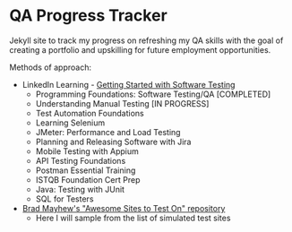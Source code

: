 # QA Progress Tracker

Jekyll site to track my progress on refreshing my QA skills with the goal of creating a portfolio and upskilling for future employment opportunities.

Methods of approach:
* LinkedIn Learning - [Getting Started with Software Testing](https://www.linkedin.com/learning/paths/getting-started-with-software-testing)
  - Programming Foundations: Software Testing/QA [COMPLETED]
  - Understanding Manual Testing [IN PROGRESS]
  - Test Automation Foundations
  - Learning Selenium
  - JMeter: Performance and Load Testing
  - Planning and Releasing Software with Jira
  - Mobile Testing with Appium
  - API Testing Foundations
  - Postman Essential Training
  - ISTQB Foundation Cert Prep
  - Java: Testing with JUnit
  - SQL for Testers
* [Brad Mayhew's "Awesome Sites to Test On" repository](https://github.com/BMayhew/awesome-sites-to-test-on?tab=readme-ov-file)
  - Here I will sample from the list of simulated test sites
